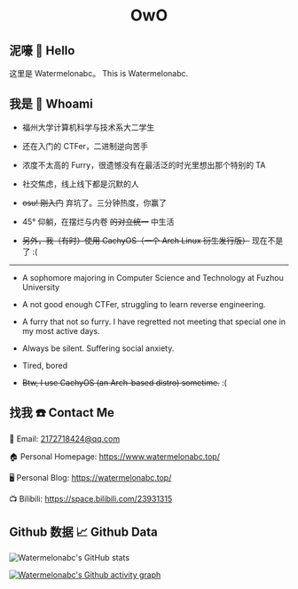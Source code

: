 <h1 align="center"> OwO </h1>

## 泥嚎 👋 Hello

这里是 Watermelonabc。
This is Watermelonabc.

## 我是 🤔 Whoami

- 福州大学计算机科学与技术系大二学生

- 还在入门的 CTFer，二进制逆向苦手

- 浓度不太高的 Furry，很遗憾没有在最活泛的时光里想出那个特别的 TA

- 社交焦虑，线上线下都是沉默的人

- ~~osu! 刚入门~~ 弃坑了。三分钟热度，你赢了

- 45° 仰躺，在摆烂与内卷 ~~的对立统一~~ 中生活

- ~~另外，我（有时）使用 CachyOS（一个 Arch Linux 衍生发行版）~~ 现在不是了 :(

---

- A sophomore majoring in Computer Science and Technology at Fuzhou University

- A not good enough CTFer, struggling to learn reverse engineering.

- A furry that not so furry. I have regretted not meeting that special one in my most active days.

- Always be silent. Suffering social anxiety.

- Tired, bored

- ~~Btw, I use CachyOS (an Arch-based distro) sometime.~~ :(

## 找我 ☎️ Contact Me

📮 Email: 2172718424@qq.com

🏠 Personal Homepage: https://www.watermelonabc.top/

🖥 Personal Blog: https://watermelonabc.top/

📺 Bilibili: https://space.bilibili.com/23931315

## Github 数据 📈 Github Data

![Watermelonabc's GitHub stats](https://github-readme-stats.vercel.app/api?username=rt265&show_icons=true&theme=tokyonight)

[![Watermelonabc's Github activity graph](https://github-readme-activity-graph.vercel.app/graph?username=rt265&theme=tokyo-night)](https://github.com/ashutosh00710/github-readme-activity-graph)

<!--
**rt265/rt265** is a ✨ _special_ ✨ repository because its `README.md` (this file) appears on your GitHub profile.

Here are some ideas to get you started:

- 🔭 I’m currently working on ...
- 🌱 I’m currently learning ...
- 👯 I’m looking to collaborate on ...
- 🤔 I’m looking for help with ...
- 💬 Ask me about ...
- 📫 How to reach me: ...
- 😄 Pronouns: ...
- ⚡ Fun fact: ...
-->

